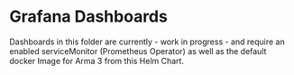 # Grafana Dashboards

Dashboards in this folder are currently - work in progress - and require an enabled serviceMonitor (Prometheus Operator) as well as the default docker Image for Arma 3 from this Helm Chart.

